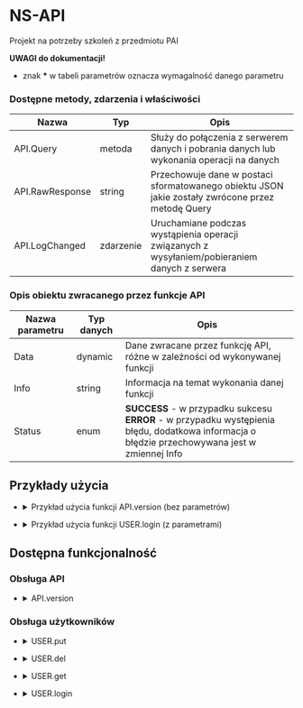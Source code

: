 # NS-API
Projekt na potrzeby szkoleń z przedmiotu PAI

**UWAGI do dokumentacji!**
* znak __*__ w tabeli parametrów oznacza wymagalność danego parametru

### Dostępne metody, zdarzenia i właściwości

  Nazwa           | Typ       | Opis
  --------------- | --------- | ----------------
  API.Query       | metoda    | Służy do połączenia z serwerem danych i pobrania danych lub wykonania operacji na danych 
  API.RawResponse | string    | Przechowuje dane w postaci sformatowanego obiektu JSON jakie zostały zwrócone przez metodę Query
  API.LogChanged  | zdarzenie | Uruchamiane podczas wystąpienia operacji związanych z wysyłaniem/pobieraniem danych z serwera

### Opis obiektu zwracanego przez funkcje API

Nazwa parametru | Typ danych | Opis
--------------- | ---------- | ----
Data | dynamic | Dane zwracane przez funkcję API, różne w zależności od wykonywanej funkcji
Info | string | Informacja na temat wykonania danej funkcji
Status | enum | **SUCCESS** - w przypadku sukcesu<br> **ERROR** - w przypadku występienia błędu, dodatkowa informacja o błędzie przechowywana jest w zmiennej Info

## Przykłady użycia

+ <details><summary>Przykład użycia funkcji API.version (bez parametrów)</summary>

  ```cs
  dynamic d = API.Query("API.version");
  ```
  
  Zwrócona zawartość
  
  ```json
  {
      "Data": "",
      "Info": "NS API v. 1.0.0",
      "Status": "OK"
  }
  ```

</details>
    
+ <details><summary>Przykład użycia funkcji USER.login (z parametrami)</summary>

  ```cs
  NameValueCollection Parameters = new NameValueCollection {
      { "username", "jan" },
      { "password", "pass1234" }
  };
  
  dynamic d = API.Query("LOGIN", Parameters);
  ```
  
  Zwrócona zawartość
  
  ```json
  {
    "Data": {
        "Id": "2",
        "Username": "jan",
        "Password": "pass1234"
    },
    "Info": "",
    "Status": "SUCCESS"
  }
  ```
    
</details>

## Dostępna funkcjonalność

### Obsługa API

+ <details>
  <summary>API.version</summary>
  
  Zwraca informacje o aktualnie używanej wersji API  

</details>

### Obsługa użytkowników


+ <details><summary>USER.put</summary>

  Dodaje nowego lub edytuje istniejącego użytkownika. Warunkiem edycji jest podanie parametru id > 0

  *Obiekt oczekiwany:*

  Nazwa parametru | Typ danych | Opis
  --------------- | ---------- | ----
  id | int | Identyfikator użytkownika
  username | string | Nazwa użytkownika
  password | string | Hasło użytkownika
  firstname | string | Imię
  lastname | string | Nazwisko
  type | int | Typ użytkownika

  *Obiekt zwracany:*

  Nazwa parametru | Typ danych | Opis
  --------------- | ---------- | ----
  id | int | Identyfikator użytkownika
  username | string | Nazwa użytkownika
  password | string | Hasło użytkownika
  firstname | string | Imię
  lastname | string | Nazwisko
  type | int | Typ użytkownika

</details>

+ <details><summary>USER.del</summary>

  Usuwa istniejącego użytkownika
  
  *Obiekt oczekiwany:*
  
  Nazwa parametru | Typ danych | Opis
  --------------- | ---------- | ----
  id * | int | Identyfikator użytkownika wymagany
  
  *Obiekt zwracany:*
  
  Nazwa parametru | Typ danych | Opis
  --------------- | ---------- | ----
  id | int | Identyfikator użytkownika
  
</details>

+ <details><summary>USER.get</summary>

  Zwraca istniejącego użytkownika
  
  *Obiekt oczekiwany:*
  
  Nazwa parametru | Typ danych | Opis
  --------------- | ---------- | ----
  id * | int | Identyfikator użytkownika wymagany
  
  *Obiekt zwracany:*
  
  Nazwa parametru | Typ danych | Opis
  --------------- | ---------- | ----
  id | int | Identyfikator użytkownika
  username | string | Nazwa użytkownika
  password | string | Hasło użytkownika
  firstname | string | Imię
  lastname | string | Nazwisko
  type | int | Typ użytkownika
  
</details>

+ <details><summary>USER.login</summary>
  
  weryfikacja danych logowania
  
  *Obiekt oczekiwany:*
  
  Nazwa parametru | Typ danych | Opis
  --------------- | ---------- | ----
  username * | string | Nazwa użytkownika
  password * | string | Hasło użytkownika
  
  *Obiekt zwracany:*
  
  Nazwa parametru | Typ danych | Opis
  --------------- | ---------- | ----
  id | int | Identyfikator użytkownika
  username | string | Nazwa użytkownika
  password | string | Hasło użytkownika
  firstname | string | Imię
  lastname | string | Nazwisko
  type | int | Typ użytkownika

</details>
